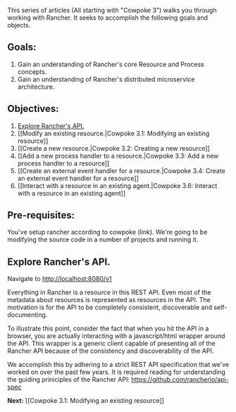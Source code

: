 This series of articles (All starting with "Cowpoke 3") walks you through working with Rancher. It seeks to accomplish the following goals and objects.
## Goals:
1. Gain an understanding of Rancher's core Resource and Process concepts.
2. Gain an understanding of Rancher's distributed microservice architecture.

## Objectives:
1. [Explore Rancher's API.](https://github.com/rancherio/rancher/wiki/Cowpoke-3:-Tutorial-introduction-and-the-Rancher-API#explore-ranchers-api) 
1. [[Modify an existing resource.|Cowpoke 3.1: Modifying an existing resource]]
1. [[Create a new resource.|Cowpoke 3.2: Creating a new resource]]
1. [[Add a new process handler to a resource.|Cowpoke 3.3: Add a new process handler to a resource]]
1. [[Create an external event handler for a resource.|Cowpoke 3.4: Create an external event handler for a resource]]
1. [[Interact with a resource in an existing agent.|Cowpoke 3.6: Interact with a resource in an existing agent]]

## Pre-requisites:
You've setup rancher according to cowpoke (link). We're going to be modifying the source code in a number of projects and running it.

## Explore Rancher's API.
Navigate to [http://localhost:8080/v1](http://localhost:8080/v1)

Everything in Rancher is a resource in this REST API. Even most of the metadata about resources is represented as resources in the API. The motivation is for the API to be completely consistent, discoverable and self-documenting.

To illustrate this point, consider the fact that when you hit the API in a browser, you are actually interacting with a javascript/html wrapper around the API. This wrapper is a generic client capable of presenting all of the Rancher API because of the consistency and discoverability of the API.

We accomplish this by adhering to a strict REST API specification that we've worked on over the past few years. It is required reading for understanding the guiding priniciples of the Rancher API: https://github.com/rancherio/api-spec

**Next:** [[Cowpoke 3.1: Modifying an existing resource]]